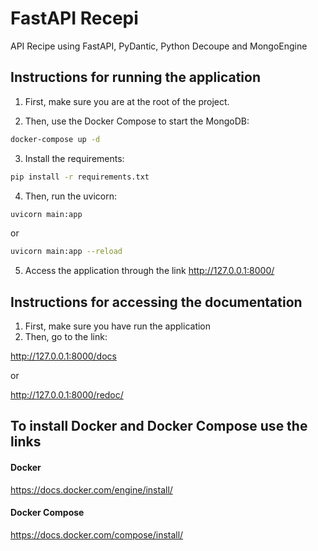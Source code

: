 # FastAPI Recepi
API Recipe using FastAPI, PyDantic, Python Decoupe and MongoEngine


## Instructions for running the application

1. First, make sure you are at the root of the project.

2. Then, use the Docker Compose to start the MongoDB:

```sh
docker-compose up -d
```

3. Install the requirements:
```sh
pip install -r requirements.txt
```

4. Then, run the uvicorn:

```sh
uvicorn main:app
```
or 
```sh
uvicorn main:app --reload
```

5. Access the application through the link http://127.0.0.1:8000/

## Instructions for accessing the documentation

1. First, make sure you have run the application
2. Then, go to the link:

http://127.0.0.1:8000/docs

or

http://127.0.0.1:8000/redoc/



## To install Docker and Docker Compose use the links

#### Docker
https://docs.docker.com/engine/install/

#### Docker Compose
https://docs.docker.com/compose/install/
